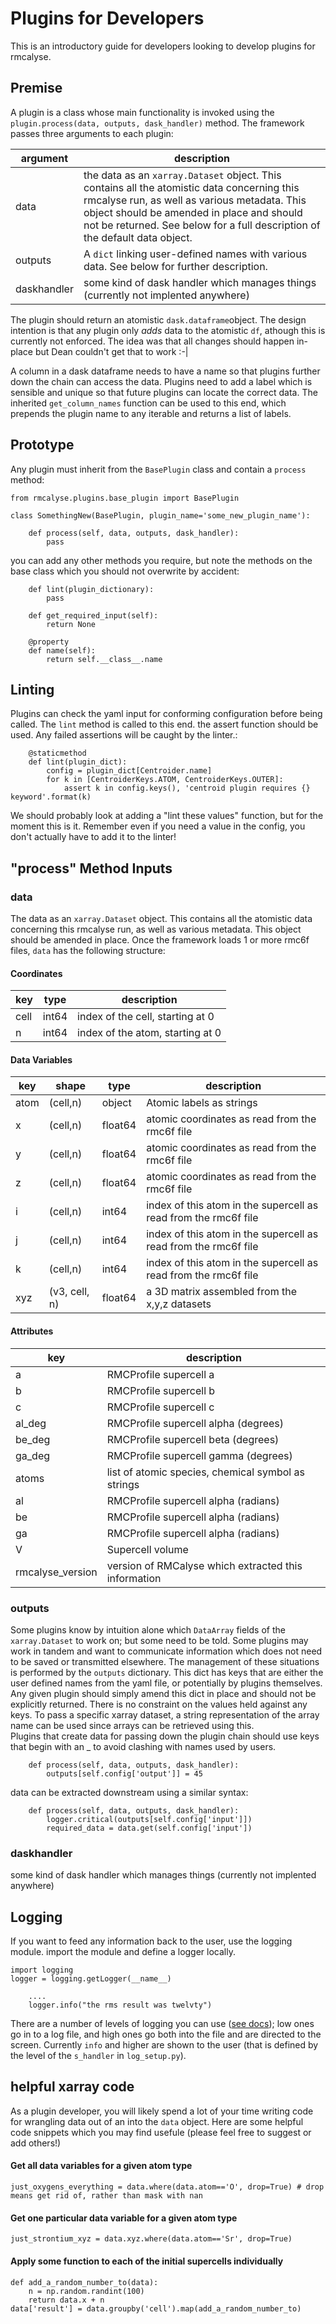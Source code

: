 # Plugins for Developers

This is an introductory guide for developers looking to develop plugins for rmcalyse.

## Premise

A plugin is a class whose main functionality is invoked using the ```plugin.process(data, outputs, dask_handler)``` method. The framework passes three arguments to each plugin: 

| argument | description                                                  |
| -------- | ------------------------------------------------------------ |
| data    | the data as an ```xarray.Dataset``` object. This contains all the atomistic data concerning this rmcalyse run, as well as various metadata. This object should be amended in place and should not be returned. See below for a full description of the default data object. |
| outputs     | A ```dict``` linking user-defined names with various data. See below for further description. |
| daskhandler | some kind of dask handler which manages things (currently not implented anywhere) |

The plugin should return an atomistic ```dask.dataframe```object. The design intention is that any plugin only *adds* data to the atomistic ```df```, athough this is currently not enforced. The idea was that all changes should happen in-place but Dean couldn't get that to work :-|

A column in a dask dataframe needs to have a name so that plugins further down the chain can access the data. Plugins need to add a label which is sensible and unique so that future plugins can locate the correct data. The inherited ```get_column_names``` function can be used to this end, which prepends the plugin name to any iterable and returns a list of labels. 

## Prototype

Any plugin must inherit from the ```BasePlugin``` class and contain a ```process``` method:

```
from rmcalyse.plugins.base_plugin import BasePlugin

class SomethingNew(BasePlugin, plugin_name='some_new_plugin_name'):

    def process(self, data, outputs, dask_handler):
        pass
```

you can add any other methods you require, but note the methods on the base class which you should not overwrite by accident:

```
    def lint(plugin_dictionary):
        pass

    def get_required_input(self):
        return None

    @property
    def name(self):
        return self.__class__.name
```
## Linting

Plugins can check the yaml input for conforming configuration before being called. The ```lint``` method is called to this end. the assert function should be used. Any failed assertions will be caught by the linter.:

```
    @staticmethod
    def lint(plugin_dict):
        config = plugin_dict[Centroider.name]
        for k in [CentroiderKeys.ATOM, CentroiderKeys.OUTER]:
            assert k in config.keys(), 'centroid plugin requires {} keyword'.format(k)
```

We should probably look at adding a "lint these values" function, but for the moment this is it. Remember even if you need a value in the config, you don't actually have to add it to the linter! 

## "process" Method Inputs
### data
The data as an ```xarray.Dataset``` object. This contains all the atomistic data concerning this rmcalyse run, as well as various metadata. This object should be amended in place. Once the framework loads 1 or more rmc6f files, ```data``` has the following structure:
#### Coordinates
| key | type | description |
|-----|------|-------------|
| cell | int64 | index of the cell, starting at 0 |
| n | int64 | index of the atom, starting at 0 |
#### Data Variables
| key | shape | type | description |
|-----|-------|------|-------------|
| atom | (cell,n) | object | Atomic labels as strings | 
| x | (cell,n) | float64 | atomic coordinates as read from the rmc6f file |
| y | (cell,n) | float64 | atomic coordinates as read from the rmc6f file |
| z | (cell,n) | float64 | atomic coordinates as read from the rmc6f file |
| i | (cell,n) | int64   | index of this atom in the supercell as read from the rmc6f file |
| j | (cell,n) | int64   | index of this atom in the supercell as read from the rmc6f file |
| k | (cell,n) | int64   | index of this atom in the supercell as read from the rmc6f file |
| xyz | (v3, cell, n) | float64 | a 3D matrix assembled from the x,y,z datasets |
#### Attributes
| key | description |
|-----|-------------|
| a   | RMCProfile supercell a | 
| b   | RMCProfile supercell b | 
| c   | RMCProfile supercell c | 
| al_deg   | RMCProfile supercell alpha (degrees) |
| be_deg   | RMCProfile supercell beta (degrees) |
| ga_deg   | RMCProfile supercell gamma (degrees) |
| atoms   | list of atomic species, chemical symbol as strings | 
| al   | RMCProfile supercell alpha (radians) | 
| be   | RMCProfile supercell alpha (radians) | 
| ga   | RMCProfile supercell alpha (radians) | 
| V   | Supercell volume | 
| rmcalyse_version   | version of RMCalyse which extracted this information | 

### outputs
Some plugins know by intuition alone which ```DataArray``` fields of the ```xarray.Dataset``` to work on; but some need to be told. Some plugins may work in tandem and want to communicate information which does not need to be saved or transmitted elsewhere. The management of these situations is performed by the ```outputs``` dictionary. This dict has keys that are either the user defined names from the yaml file, or potentially by plugins themselves. Any given plugin should simply amend this dict in place and should not be explicitly returned.
There is no constraint on the values held against any keys. To pass a specific xarray dataset, a string representation of the array name can be used since arrays can be retrieved using this.  
Plugins that create data for passing down the plugin chain should use keys that begin with an _ to avoid clashing with names used by users.  

```
    def process(self, data, outputs, dask_handler):
        outputs[self.config['output']] = 45
```

data can be extracted downstream using a similar syntax:

```
    def process(self, data, outputs, dask_handler):
        logger.critical(outputs[self.config['input']])
        required_data = data.get(self.config['input'])
```

### daskhandler
some kind of dask handler which manages things (currently not implented anywhere)

## Logging

If you want to feed any information back to the user, use the logging module. import the module and define a logger locally. 

```
import logging
logger = logging.getLogger(__name__)

    ....
    logger.info("the rms result was twelvty")
```

There are a number of levels of logging you can use ([see docs](https://docs.python.org/3/library/logging.html)); low ones go in to a log file, and high ones go both into the file and are directed to the screen. Currently ```info``` and higher are shown to the user (that is defined by the level of the ```s_handler``` in ```log_setup.py```).

## helpful xarray code

As a plugin developer, you will likely spend a lot of your time writing code for wrangling data out of an into the ```data``` object. Here are some helpful code snippets which you may find usefule (please feel free to suggest or add others!)

#### Get all data variables for a given atom type
```
just_oxygens_everything = data.where(data.atom=='O', drop=True) # drop means get rid of, rather than mask with nan
```
#### Get one particular data variable for a given atom type
```
just_strontium_xyz = data.xyz.where(data.atom=='Sr', drop=True)
```
#### Apply some function to each of the initial supercells individually
```
def add_a_random_number_to(data):
    n = np.random.randint(100)
    return data.x + n
data['result'] = data.groupby('cell').map(add_a_random_number_to)
```
